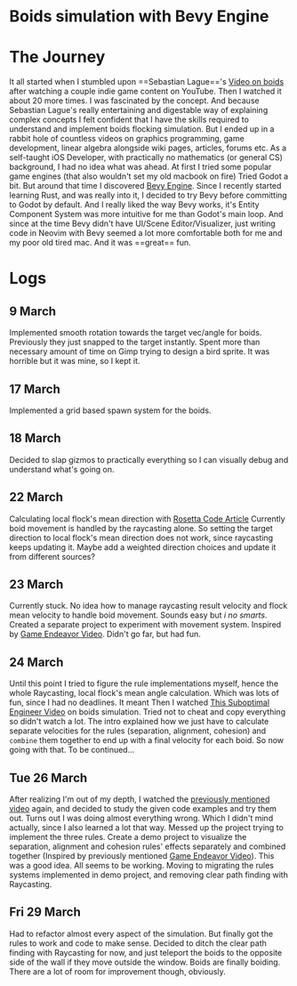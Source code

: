 # Boids simulation with Bevy Engine

# The Journey
It all started when I stumbled upon ==Sebastian Lague=='s [Video on boids](https://www.youtube.com/watch?v=bqtqltqcQhw) after watching a couple indie game content on YouTube.
Then I watched it about 20 more times. I was fascinated by the concept.
And because Sebastian Lague's really entertaining and digestable way of explaining complex concepts I felt confident that I have the skills required to understand and implement boids flocking simulation. But I ended up in a rabbit hole of countless videos on graphics programming, game development, linear algebra alongside wiki pages, articles, forums etc.
As a self-taught iOS Developer, with practically no mathematics (or general CS) background, I had no idea what was ahead.
At first I tried some popular game engines (that also wouldn't set my old macbook on fire)
Tried Godot a bit. But around that time I discovered [Bevy Engine](https://bevyengine.org).
Since I recently started learning Rust, and was really into it, I decided to try Bevy before committing to Godot by default.
And I really liked the way Bevy works, it's Entity Component System was more intuitive for me than Godot's main loop.
And since at the time Bevy didn't have UI/Scene Editor/Visualizer, just writing code in Neovim with Bevy seemed a lot more comfortable both for me and my poor old tired mac.
And it was ==great== fun.

# Logs
## 

## 9 March
Implemented smooth rotation towards the target vec/angle for boids. Previously they just snapped to the target instantly.
Spent more than necessary amount of time on Gimp trying to design a bird sprite. It was horrible but it was mine, so I kept it.

## 17 March
Implemented a grid based spawn system for the boids.

## 18 March
Decided to slap gizmos to practically everything so I can visually debug and understand what's going on.

## 22 March
Calculating local flock's mean direction with [Rosetta Code Article](https://rosettacode.org/wiki/Averages/Mean_angle)
Currently boid movement is handled by the raycasting alone. So setting the target direction to local flock's mean direction does not work, since raycasting keeps updating it. Maybe add a weighted direction choices and update it from different sources?

## 23 March
Currently stuck. No idea how to manage raycasting result velocity and flock mean velocity to handle boid movement. Sounds easy but *i no smarts*.
Created a separate project to experiment with movement system. Inspired by [Game Endeavor Video](https://www.youtube.com/watch?v=6BrZryMz-ac). Didn't go far, but had fun.

## 24 March
Until this point I tried to figure the rule implementations myself, hence the whole Raycasting, local flock's mean angle calculation. Which was lots of fun, since I had no deadlines. It meant 
 Then I watched [This Suboptimal Engineer Video](https://www.youtube.com/watch?v=HzR-9tfOJQo) on boids simulation. Tried not to cheat and copy everything so didn't watch a lot. The intro explained how we just have to calculate separate velocities for the rules (separation, alignment, cohesion) and `combine` them together to end up with a final velocity for each boid.
So now going with that. To be continued...

## Tue 26 March
After realizing I'm out of my depth, I watched the [previously mentioned video](https://www.youtube.com/watch?v=HzR-9tfOJQo) again, and decided to study the given code examples and try them out.
Turns out I was doing almost everything wrong. Which I didn't mind actually, since I also learned a lot that way. 
Messed up the project trying to implement the three rules.
 Create a demo project to visualize the separation, alignment and cohesion rules' effects separately and combined together (Inspired by previously mentioned [Game Endeavor Video](https://www.youtube.com/watch?v=6BrZryMz-ac)). This was a good idea. All seems to be working.
Moving to migrating the rules systems implemented in demo project, and removing clear path finding with Raycasting.

## Fri 29 March
Had to refactor almost every aspect of the simulation. But finally got the rules to work and code to make sense.
Decided to ditch the clear path finding with Raycasting for now, and just teleport the boids to the opposite side of the wall if they move outside the window.
Boids are finally boiding. There are a lot of room for improvement though, obviously.

